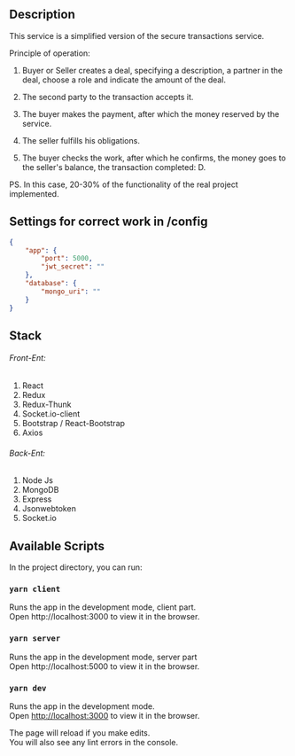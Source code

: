 ## Description
This service is a simplified version of the secure transactions service.

Principle of operation:

1. Buyer or Seller creates a deal, specifying a description, a partner in the deal, choose a role and indicate the amount of the deal.

2. The second party to the transaction accepts it.

3. The buyer makes the payment, after which the money reserved by the service.

4. The seller fulfills his obligations.

5. The buyer checks the work, after which he confirms, the money goes to the seller's balance, the transaction completed: D.

PS.  In this case, 20-30% of the functionality of the real project implemented.

## Settings for correct work in /config
```json
{
    "app": {
        "port": 5000,
        "jwt_secret": ""
    },
    "database": {
        "mongo_uri": ""
    }
}
```
## Stack

###### Front-Ent:
1. React
2. Redux
3. Redux-Thunk
4. Socket.io-client
5. Bootstrap / React-Bootstrap
6. Axios

###### Back-Ent:
1. Node Js
2. MongoDB
3. Express
4. Jsonwebtoken
3. Socket.io
## Available Scripts

In the project directory, you can run:

### `yarn client`

Runs the app in the development mode, client part.<br />
Open http://localhost:3000 to view it in the browser.

### `yarn server`

Runs the app in the development mode, server part<br />
Open http://localhost:5000 to view it in the browser.

### `yarn dev`

Runs the app in the development mode.<br />
Open [http://localhost:3000](http://localhost:3000) to view it in the browser.

The page will reload if you make edits.<br />
You will also see any lint errors in the console.
